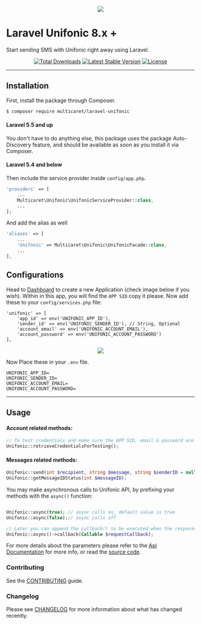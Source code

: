 <p align="center">
<img src="http://cdn.multicaret.com/packages/assets/img/unifonic-logo.png">
</p>


# Laravel Unifonic 8.x +  
Start sending SMS with Unifonic right away using Laravel.


<p align="center">
<a href="https://packagist.org/packages/multicaret/laravel-unifonic"><img src="https://poser.pugx.org/multicaret/laravel-unifonic/d/total.svg" alt="Total Downloads"></a>
<a href="https://packagist.org/packages/multicaret/laravel-unifonic"><img src="https://poser.pugx.org/multicaret/laravel-unifonic/v/stable.svg" alt="Latest Stable Version"></a>
<a href="https://packagist.org/packages/multicaret/laravel-unifonic"><img src="https://poser.pugx.org/multicaret/laravel-unifonic/license.svg" alt="License"></a>
</p>

---
## Installation

First, install the package through Composer.

```sh
$ composer require multicaret/laravel-unifonic
```

#### Laravel 5.5 and up

You don't have to do anything else, this package uses the package Auto-Discovery feature, and should be available as soon as you install it via Composer.


#### Laravel 5.4 and below

Then include the service provider inside `config/app.php`.

```php
'providers' => [
    ...
    Multicaret\Unifonic\UnifonicServiceProvider::class,
    ...
];
```
And add the alias as well

```php
'aliases' => [
    ...
    'Unifonic' => Multicaret\Unifonic\UnifonicFacade::class,
    ...
],
```


## Configurations
Head to [Dashboard](https://communication.cloud.unifonic.com/application) to create a new Application (check image below if you wish). Within in this app, you will find the `APP SID` copy it please. Now add these to your `config/services.php` file:

```
'unifonic' => [
    'app_id' => env('UNIFONIC_APP_ID'),
    'sender_id' => env('UNIFONIC_SENDER_ID'), // String, Optional
    'account_email' => env('UNIFONIC_ACCOUNT_EMAIL'),
    'account_password' => env('UNIFONIC_ACCOUNT_PASSWORD')
],
```


<p align="center">
<img src="http://cdn.multicaret.com/packages/assets/img/unifonic-app-sid-instructions.png">
</p>

 

Now Place these in your `.env` file.
```
UNIFONIC_APP_ID=
UNIFONIC_SENDER_ID=
UNIFONIC_ACCOUNT_EMAIL=
UNIFONIC_ACCOUNT_PASSWORD=
```

---
## Usage

#### Account related methods:
```php
// To test credentials and make sure the APP SID, email & password are set correctly. 
Unifonic::retrieveCredentialsForTesting();
```

#### Messages related methods:
```php
Unifonic::send(int $recipient, string $message, string $senderID = null);
Unifonic::getMessageIDStatus(int $messageID);
```

You may make asynchronous calls to Unifonic API, by prefixing your methods with the `async()` function:
```php

Unifonic::async(true); // async calls on, default value is true
Unifonic::async(false);// async calls off

// Later you can append the callback() to be executed when the response returns.
Unifonic::async()->callback(Callable $requestCallback); 

``` 


For more details about the parameters please refer to the [Api Documentation](https://developer.unifonic.com/) for more info, or read the [source code](https://github.com/multicaret/laravel-unifonic/blob/master/src/UnifonicClient.php).


### Contributing
See the [CONTRIBUTING](CONTRIBUTING.md) guide.

### Changelog
Please see [CHANGELOG](CHANGELOG.md) for more information about what has changed recently.
